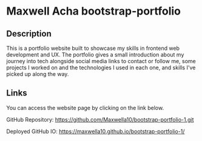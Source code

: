 # Maxwell Acha bootstrap-portfolio

## Description
This is a portfolio website built to showcase my skills in frontend web development and UX. The portfolio gives a small introduction about my journey into tech alongside social media links to contact or follow me, some projects I worked on and the technologies I used in each one, and skills I've picked up along the way.

## Links
You can access the website page by clicking on the link below.

GitHub Repository: https://github.com/Maxwella10/bootstrap-portfolio-1.git

Deployed GitHub IO: https://maxwella10.github.io/bootstrap-portfolio-1/
